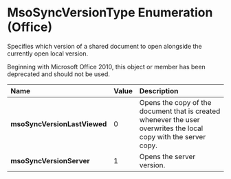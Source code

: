 
# MsoSyncVersionType Enumeration (Office)

Specifies which version of a shared document to open alongside the currently open local version.

Beginning with Microsoft Office 2010, this object or member has been deprecated and should not be used.


|**Name**|**Value**|**Description**|
|:-----|:-----|:-----|
|**msoSyncVersionLastViewed**|0|Opens the copy of the document that is created whenever the user overwrites the local copy with the server copy.|
|**msoSyncVersionServer**|1|Opens the server version. |
